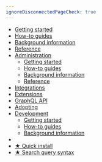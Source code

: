```yaml
---
ignoreDisconnectedPageCheck: true
---
```


<!--

This page is the sidebar on https://docs.sourcegraph.com.

Keep it as a single list with at most 2 levels. (Anything else may not render correctly.)

-->

- [Getting started](getting-started/index.md)
- [How-to guides](how-to/index.md)
- [Background information](background-information/index.md)
- [Reference](reference/index.md)
- [Administration](admin/index.md)
  - [Getting started](admin/getting-started/index.md)
  - [How-to guides](admin/how-to/index.md)
  - [Background information](admin/background-information/index.md)
  - [Reference](admin/reference/index.md)
- [Integrations](integration/index.md)
- [Extensions](extensions/index.md)
- [GraphQL API](api/graphql/index.md)
- [Adopting](adopt/index.md)
- [Development](dev/index.md)
  - [Getting started](dev/getting-started/index.md)
  - [How-to guides](dev/how-to/index.md)
  - [Background information](dev/background-information/index.md)
- <br/>
- [★ Quick install](index.md#quickstart-guide)
- [★ Search query syntax](user/search/queries.md)
